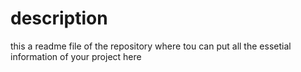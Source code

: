 # description

this a readme file of the repository where tou can put all the essetial information of your project here
